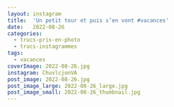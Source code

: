 ```yaml
---
layout: instagram
title:  'Un petit tour et puis s’en vont #vacances'
date:   2022-08-26
categories: 
  - trucs-pris-en-photo
  - trucs-instagrammes
tags:
  - vacances
coverImage: 2022-08-26.jpg
instagram: ChuvlcjonVA
post_image: 2022-08-26.jpg
post_image_large: 2022-08-26_large.jpg
post_image_small: 2022-08-26_thumbnail.jpg
---
```



